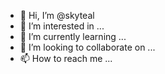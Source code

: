 - 👋 Hi, I’m @skyteal
- 👀 I’m interested in ...
- 🌱 I’m currently learning ...
- 💞️ I’m looking to collaborate on ...
- 📫 How to reach me ...

<!---
skyteal/skyteal is a ✨ special ✨ repository because its `README.md` (this file) appears on your GitHub profile.
You can click the Preview link to take a look at your changes.
--->
